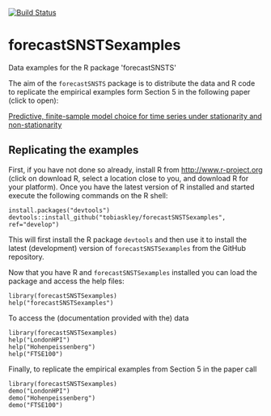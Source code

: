[![Build Status](https://travis-ci.org/tobiaskley/forecastSNSTSexamples.svg?branch=master)](https://travis-ci.org/tobiaskley/forecastSNSTSexamples)


# forecastSNSTSexamples
Data examples for the R package 'forecastSNSTS'

The aim of the `forecastSNSTS` package is to distribute the data and R code to replicate the empirical examples form Section 5 in the following paper (click to open):

[Predictive, finite-sample model choice for time series under stationarity and non-stationarity](https://arxiv.org/abs/1611.04460) 

## Replicating the examples

First, if you have not done so already, install R from http://www.r-project.org (click on download R, select a location close to you, and download R for your platform). Once you have the latest version of R installed and started execute the following commands on the R shell:

 ```
 install.packages("devtools")
 devtools::install_github("tobiaskley/forecastSNSTSexamples", ref="develop")
 ```

This will first install the R package ``devtools`` and then use it to install the latest (development) version of ``forecastSNSTSexamples`` from the GitHub repository.

Now that you have R and ``forecastSNSTSexamples`` installed you can load the package and access the help files:

```
library(forecastSNSTSexamples)
help("forecastSNSTSexamples")
```

To access the (documentation provided with the) data

```
library(forecastSNSTSexamples)
help("LondonHPI")
help("Hohenpeissenberg")
help("FTSE100")
```

Finally, to replicate the empirical examples from Section 5 in the paper call

```
library(forecastSNSTSexamples)
demo("LondonHPI")
demo("Hohenpeissenberg")
demo("FTSE100")
```
